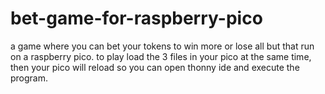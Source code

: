 # bet-game-for-raspberry-pico
a game where you can bet your tokens to win more or lose all but that run on a raspberry pico.
to play load the 3 files in your pico at the same time, then your pico will reload so you can open thonny ide and execute the program.
